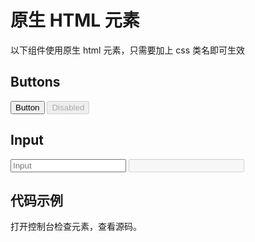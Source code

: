 # 原生 HTML 元素

以下组件使用原生 html 元素，只需要加上 css 类名即可生效

## Buttons

<div class="flex-row-center-gap">
  <button class="vgo-button">Button</button>
  <button class="vgo-button" disabled>Disabled</button>
</div>

## Input

<div class="flex-row-center-gap">
  <input type="text" class="vgo-input" placeholder="Input">
  <input type="text" class="vgo-input" disabled>
</div>

## 代码示例

打开控制台检查元素，查看源码。